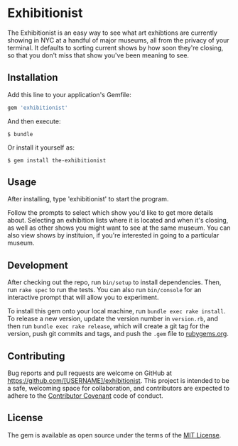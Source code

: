 # Exhibitionist

The Exhibitionist is an easy way to see what art exhibtions are currently showing in NYC at a handful of major museums, all from the privacy of your terminal. It defaults to sorting current shows by how soon they're closing, so that you don't miss that show you've been meaning to see.

## Installation

Add this line to your application's Gemfile:

```ruby
gem 'exhibitionist'
```

And then execute:

    $ bundle

Or install it yourself as:

    $ gem install the-exhibitionist

## Usage

After installing, type 'exhibitionist' to start the program.

Follow the prompts to select which show you'd like to get more details about. Selecting an exhibition lists where it is located and when it's closing, as well as other shows you might want to see at the same museum. You can also view shows by instituion, if you're interested in going to a particular museum.

## Development

After checking out the repo, run `bin/setup` to install dependencies. Then, run `rake spec` to run the tests. You can also run `bin/console` for an interactive prompt that will allow you to experiment.

To install this gem onto your local machine, run `bundle exec rake install`. To release a new version, update the version number in `version.rb`, and then run `bundle exec rake release`, which will create a git tag for the version, push git commits and tags, and push the `.gem` file to [rubygems.org](https://rubygems.org).

## Contributing

Bug reports and pull requests are welcome on GitHub at https://github.com/[USERNAME]/exhibitionist. This project is intended to be a safe, welcoming space for collaboration, and contributors are expected to adhere to the [Contributor Covenant](http://contributor-covenant.org) code of conduct.


## License

The gem is available as open source under the terms of the [MIT License](http://opensource.org/licenses/MIT).

